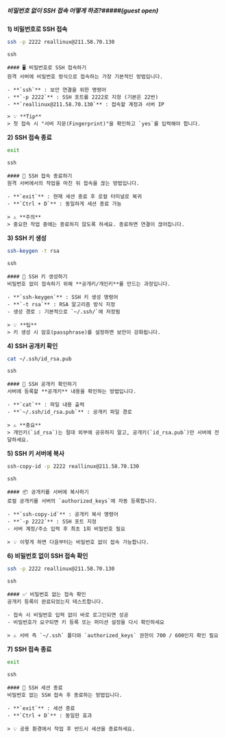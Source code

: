 ##### 비밀번호 없이 SSH 접속 어떻게 하죠?#####(guest open)

**1) 비밀번호로 SSH 접속**

```bash
ssh -p 2222 reallinux@211.58.70.130
```

```tech
ssh
```

```desc
#### 🖥 비밀번호로 SSH 접속하기
원격 서버에 비밀번호 방식으로 접속하는 가장 기본적인 방법입니다.

- **`ssh`** : 보안 연결을 위한 명령어
- **`-p 2222`** : SSH 포트를 2222로 지정 (기본은 22번)
- **`reallinux@211.58.70.130`** : 접속할 계정과 서버 IP

> 💡 **Tip**
> 첫 접속 시 "서버 지문(Fingerprint)"을 확인하고 `yes`를 입력해야 합니다.
```

**2) SSH 접속 종료**

```bash
exit
```

```tech
ssh
```

```desc
#### 🔌 SSH 접속 종료하기
원격 서버에서의 작업을 마친 뒤 접속을 끊는 방법입니다.

- **`exit`** : 현재 세션 종료 후 로컬 터미널로 복귀
- **`Ctrl + D`** : 동일하게 세션 종료 가능

> ⚠️ **주의**
> 중요한 작업 중에는 종료하지 않도록 하세요. 종료하면 연결이 끊어집니다.
```

**3) SSH 키 생성**

```bash
ssh-keygen -t rsa
```

```tech
ssh
```

```desc
#### 🔑 SSH 키 생성하기
비밀번호 없이 접속하기 위해 **공개키/개인키**를 만드는 과정입니다.

- **`ssh-keygen`** : SSH 키 생성 명령어
- **`-t rsa`** : RSA 알고리즘 방식 지정
- 생성 경로 : 기본적으로 `~/.ssh/`에 저장됨

> 💡 **팁**
> 키 생성 시 암호(passphrase)를 설정하면 보안이 강화됩니다.
```

**4) SSH 공개키 확인**

```bash
cat ~/.ssh/id_rsa.pub
```

```tech
ssh
```

```desc
#### 📜 SSH 공개키 확인하기
서버에 등록할 **공개키** 내용을 확인하는 방법입니다.

- **`cat`** : 파일 내용 출력
- **`~/.ssh/id_rsa.pub`** : 공개키 파일 경로

> ⚠️ **중요**
> 개인키(`id_rsa`)는 절대 외부에 공유하지 말고, 공개키(`id_rsa.pub`)만 서버에 전달하세요.
```


**5) SSH 키 서버에 복사**

```bash
ssh-copy-id -p 2222 reallinux@211.58.70.130
```

```tech
ssh
```

```desc
#### 📦 공개키를 서버에 복사하기
로컬 공개키를 서버의 `authorized_keys`에 자동 등록합니다.

- **`ssh-copy-id`** : 공개키 복사 명령어
- **`-p 2222`** : SSH 포트 지정
- 서버 계정/주소 입력 후 최초 1회 비밀번호 필요

> 💡 이렇게 하면 다음부터는 비밀번호 없이 접속 가능합니다.
```

**6) 비밀번호 없이 SSH 접속 확인**

```bash
ssh -p 2222 reallinux@211.58.70.130
```

```tech
ssh
```

```desc
#### ✅ 비밀번호 없는 접속 확인
공개키 등록이 완료되었는지 테스트합니다.

- 접속 시 비밀번호 입력 없이 바로 로그인되면 성공
- 비밀번호가 요구되면 키 등록 또는 퍼미션 설정을 다시 확인하세요

> ⚠️ 서버 측 `~/.ssh` 폴더와 `authorized_keys` 권한이 700 / 600인지 확인 필요
```

**7) SSH 접속 종료**

```bash
exit
```

```tech
ssh
```

```desc
#### 🔌 SSH 세션 종료
비밀번호 없는 SSH 접속 후 종료하는 방법입니다.

- **`exit`** : 세션 종료
- **`Ctrl + D`** : 동일한 효과

> 💡 공용 환경에서 작업 후 반드시 세션을 종료하세요.
```
